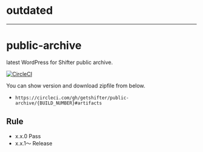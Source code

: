 # outdated

----

# public-archive
latest WordPress for Shifter public archive.

[![CircleCI](https://circleci.com/gh/getshifter/public-archive.svg?style=svg)](https://circleci.com/gh/getshifter/public-archive)

You can show version and download zipfile from below.

- `https://circleci.com/gh/getshifter/public-archive/{BUILD_NUMBER}#artifacts`

## Rule

- x.x.0 Pass
- x.x.1〜 Release

